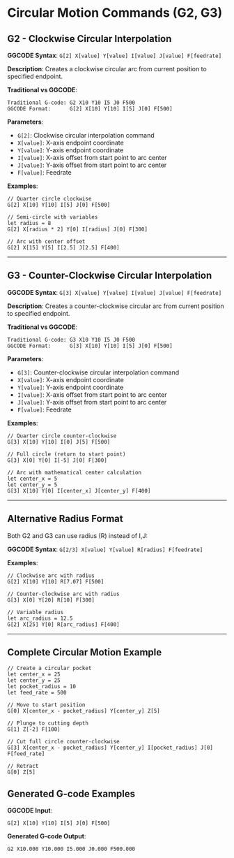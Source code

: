 # Circular Motion Commands (G2, G3)

## G2 - Clockwise Circular Interpolation
**GGCODE Syntax**: `G[2] X[value] Y[value] I[value] J[value] F[feedrate]`

**Description**: Creates a clockwise circular arc from current position to specified endpoint.

**Traditional vs GGCODE**:
```
Traditional G-code: G2 X10 Y10 I5 J0 F500
GGCODE Format:      G[2] X[10] Y[10] I[5] J[0] F[500]
```

**Parameters**:
- `G[2]`: Clockwise circular interpolation command
- `X[value]`: X-axis endpoint coordinate
- `Y[value]`: Y-axis endpoint coordinate
- `I[value]`: X-axis offset from start point to arc center
- `J[value]`: Y-axis offset from start point to arc center
- `F[value]`: Feedrate

**Examples**:
```ggcode
// Quarter circle clockwise
G[2] X[10] Y[10] I[5] J[0] F[500]

// Semi-circle with variables
let radius = 8
G[2] X[radius * 2] Y[0] I[radius] J[0] F[300]

// Arc with center offset
G[2] X[15] Y[5] I[2.5] J[2.5] F[400]
```

---

## G3 - Counter-Clockwise Circular Interpolation
**GGCODE Syntax**: `G[3] X[value] Y[value] I[value] J[value] F[feedrate]`

**Description**: Creates a counter-clockwise circular arc from current position to specified endpoint.

**Traditional vs GGCODE**:
```
Traditional G-code: G3 X10 Y10 I5 J0 F500
GGCODE Format:      G[3] X[10] Y[10] I[5] J[0] F[500]
```

**Parameters**:
- `G[3]`: Counter-clockwise circular interpolation command
- `X[value]`: X-axis endpoint coordinate
- `Y[value]`: Y-axis endpoint coordinate
- `I[value]`: X-axis offset from start point to arc center
- `J[value]`: Y-axis offset from start point to arc center
- `F[value]`: Feedrate

**Examples**:
```ggcode
// Quarter circle counter-clockwise
G[3] X[10] Y[10] I[0] J[5] F[500]

// Full circle (return to start point)
G[3] X[0] Y[0] I[-5] J[0] F[300]

// Arc with mathematical center calculation
let center_x = 5
let center_y = 5
G[3] X[10] Y[0] I[center_x] J[center_y] F[400]
```

---

## Alternative Radius Format
Both G2 and G3 can use radius (R) instead of I,J:

**GGCODE Syntax**: `G[2/3] X[value] Y[value] R[radius] F[feedrate]`

**Examples**:
```ggcode
// Clockwise arc with radius
G[2] X[10] Y[10] R[7.07] F[500]

// Counter-clockwise arc with radius
G[3] X[0] Y[20] R[10] F[300]

// Variable radius
let arc_radius = 12.5
G[2] X[25] Y[0] R[arc_radius] F[400]
```

---

## Complete Circular Motion Example
```ggcode
// Create a circular pocket
let center_x = 25
let center_y = 25
let pocket_radius = 10
let feed_rate = 500

// Move to start position
G[0] X[center_x - pocket_radius] Y[center_y] Z[5]

// Plunge to cutting depth
G[1] Z[-2] F[100]

// Cut full circle counter-clockwise
G[3] X[center_x - pocket_radius] Y[center_y] I[pocket_radius] J[0] F[feed_rate]

// Retract
G[0] Z[5]
```

## Generated G-code Examples
**GGCODE Input**:
```ggcode
G[2] X[10] Y[10] I[5] J[0] F[500]
```

**Generated G-code Output**:
```gcode
G2 X10.000 Y10.000 I5.000 J0.000 F500.000
```